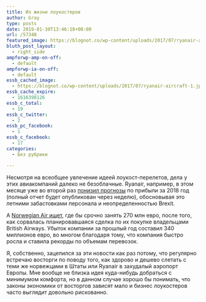 ```yaml
---
title: Из жизни лоукостеров
author: Gray
type: posts
date: 2019-01-30T13:46:18+00:00
url: /57348
featured_image: https://blognot.co/wp-content/uploads/2017/07/ryanair-aircraft-1.jpg
bluth_post_layout:
  - right_side
ampforwp-amp-on-off:
  - default
ampforwp-ia-on-off:
  - default
essb_cached_image:
  - https://blognot.co/wp-content/uploads/2017/07/ryanair-aircraft-1.jpg
essb_cache_expire:
  - 1616398126
essb_c_total:
  - 19
essb_c_twitter:
  - 2
essb_pc_facebook:
  - 1
essb_c_facebook:
  - 17
categories:
  - Без рубрики

---
```








Несмотря на всеобщее увлечение идеей лоукост-перелетов, дела у этих авиакомпаний далеко не безоблачные. Ryanair, например, в этом месяце уже во второй раз [понизил прогнозы][1] по прибыли за 2018 год (полный отчет будет опубликован через неделю), обосновывая это летними забастовками персонала и неопределенностью Brexit.

А [Norwegian Air ищет][2], где бы срочно занять 270 млн евро, после того, как сорвалась планировавшаяся сделка по их покупке владельцами British Airways. Убыток компании за прошлый год составил 340 миллионов евро, во многом благодаря тому, что компания быстро росла и ставила рекорды по объемам перевозок.

Я, собственно, зацепился за эти новости как раз потому, что регулярно встречаю восторги по поводу того, как здорово и дешево слетать с теми же норвежцами в Штаты или Ryanair в захудалый аэропорт Европы. Мне вообще не близка идея куда-нибудь добраться с минимумом комфорта, но в данном случае хорошо бы понимать, что законы экономики от восторгов зависят мало и бизнес лоукостеров часто выглядит довольно рискованно.

 [1]: https://www.ft.com/content/8ee72ffa-1af0-11e9-9e64-d150b3105d21
 [2]: https://www.theguardian.com/business/2019/jan/29/norwegian-airline-rights-issue-shareholders-iag